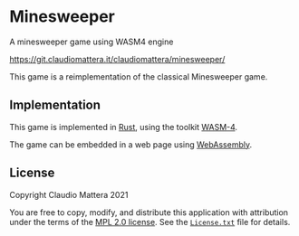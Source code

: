 Minesweeper
====

A minesweeper game using WASM4 engine

<https://git.claudiomattera.it/claudiomattera/minesweeper/>

This game is a reimplementation of the classical Minesweeper game.


Implementation
----

This game is implemented in [Rust], using the toolkit [WASM-4].

The game can be embedded in a web page using [WebAssembly].

[Rust]: https://www.rust-lang.org/
[WASM-4]: https://wasm4.org/
[WebAssembly]: https://webassembly.org/


License
----

Copyright Claudio Mattera 2021

You are free to copy, modify, and distribute this application with attribution under the terms of the [MPL 2.0 license]. See the [`License.txt`](./License.txt) file for details.

[MPL 2.0 license]: https://opensource.org/licenses/MPL-2.0
